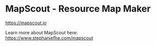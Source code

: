 # MapScout - Resource Map Maker
https://mapscout.io

Learn more about MapScout here: https://www.stephaniefhe.com/mapscout
